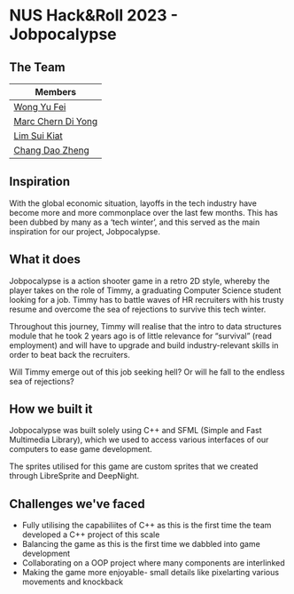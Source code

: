 # NUS Hack&Roll 2023 - Jobpocalypse 

## The Team

| Members                                             | 
| --------------------------------------------------- | 
| [Wong Yu Fei](https://github.com/Ranchu2000)        | 
| [Marc Chern Di Yong](https://github.com/Trigon25)   | 
| [Lim Sui Kiat](https://github.com/sktlim)           |
| [Chang Dao Zheng](https://github.com/changdaozheng) |


## Inspiration
With the global economic situation, layoffs in the tech industry have become more and more commonplace over the last few months. This has been dubbed by many as a ‘tech winter’, and this served as the main inspiration for our project, Jobpocalypse. 


## What it does
Jobpocalypse is a action shooter game in a retro 2D style, whereby the player takes on the role of Timmy, a graduating Computer Science student looking for a job. Timmy has to battle waves of HR recruiters with his trusty resume and overcome the sea of rejections to survive this tech winter.

Throughout this journey, Timmy will realise that the intro to data structures module that he took 2 years ago is of little relevance for “survival” (read employment) and will have to upgrade and build industry-relevant skills in order to beat back the recruiters.

Will Timmy emerge out of this job seeking hell? Or will he fall to the endless sea of rejections?


## How we built it
Jobpocalypse was built solely using C++ and SFML (Simple and Fast Multimedia Library), which we used to access various interfaces of our computers to ease game development. 

The sprites utilised for this game are custom sprites that we created through LibreSprite and DeepNight.  


## Challenges we've faced
- Fully utilising the capabiliites of C++ as this is the first time the team developed a C++ project of this scale
- Balancing the game as this is the first time we dabbled into game development
- Collaborating on a OOP project where many components are interlinked
- Making the game more enjoyable- small details like pixelarting various movements and knockback
